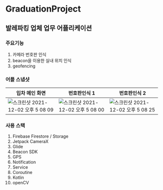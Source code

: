 # GraduationProject
## 발레파킹 업체 업무 어플리케이션
### 주요기능
1. 카메라 번호판 인식
2. beacon을 이용한 실내 위치 인식
3. geofencing

### 어플 스냅샷
입차 메인 화면|번호판인식 1|번호판인식 2|
|--|--|--|
|![스크린샷 2021-12-02 오후 5 08 09](https://user-images.githubusercontent.com/68371979/144384138-f7198577-a299-46e8-b4e5-0d498cedc7f0.png)|![스크린샷 2021-12-02 오후 5 08 00](https://user-images.githubusercontent.com/68371979/144383634-2c393960-07e3-4e10-9c4d-9fd5fa9c9e10.png)|![스크린샷 2021-12-02 오후 5 08 25](https://user-images.githubusercontent.com/68371979/144384237-868184df-2aa3-4814-8056-8da618752fe9.png)|




### 사용 스택
1. Firebase Firestore / Storage
2. Jetpack CameraX
3. Glide
4. Beacon SDK
5. GPS
6. Notification
7. Service
8. Coroutine
9. Kotlin
10. openCV
